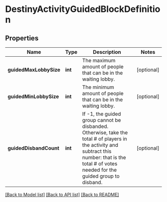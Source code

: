 # DestinyActivityGuidedBlockDefinition

## Properties
Name | Type | Description | Notes
------------ | ------------- | ------------- | -------------
**guidedMaxLobbySize** | **int** | The maximum amount of people that can be in the waiting lobby. | [optional] 
**guidedMinLobbySize** | **int** | The minimum amount of people that can be in the waiting lobby. | [optional] 
**guidedDisbandCount** | **int** | If -1, the guided group cannot be disbanded. Otherwise, take the total # of players in the activity and subtract this number: that is the total # of votes needed for the guided group to disband. | [optional] 

[[Back to Model list]](../README.md#documentation-for-models) [[Back to API list]](../README.md#documentation-for-api-endpoints) [[Back to README]](../README.md)


